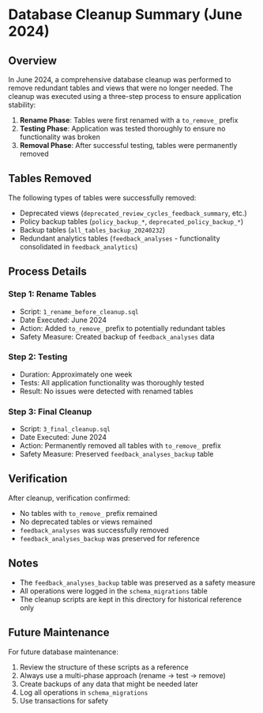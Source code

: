# Database Cleanup Summary (June 2024)

## Overview

In June 2024, a comprehensive database cleanup was performed to remove redundant tables and views that were no longer needed. The cleanup was executed using a three-step process to ensure application stability:

1. **Rename Phase**: Tables were first renamed with a `to_remove_` prefix
2. **Testing Phase**: Application was tested thoroughly to ensure no functionality was broken
3. **Removal Phase**: After successful testing, tables were permanently removed

## Tables Removed

The following types of tables were successfully removed:

- Deprecated views (`deprecated_review_cycles_feedback_summary`, etc.)
- Policy backup tables (`policy_backup_*`, `deprecated_policy_backup_*`)
- Backup tables (`all_tables_backup_20240232`)
- Redundant analytics tables (`feedback_analyses` - functionality consolidated in `feedback_analytics`)

## Process Details

### Step 1: Rename Tables
- Script: `1_rename_before_cleanup.sql`
- Date Executed: June 2024
- Action: Added `to_remove_` prefix to potentially redundant tables
- Safety Measure: Created backup of `feedback_analyses` data

### Step 2: Testing
- Duration: Approximately one week
- Tests: All application functionality was thoroughly tested
- Result: No issues were detected with renamed tables

### Step 3: Final Cleanup
- Script: `3_final_cleanup.sql`
- Date Executed: June 2024
- Action: Permanently removed all tables with `to_remove_` prefix
- Safety Measure: Preserved `feedback_analyses_backup` table

## Verification

After cleanup, verification confirmed:
- No tables with `to_remove_` prefix remained
- No deprecated tables or views remained
- `feedback_analyses` was successfully removed
- `feedback_analyses_backup` was preserved for reference

## Notes

- The `feedback_analyses_backup` table was preserved as a safety measure
- All operations were logged in the `schema_migrations` table
- The cleanup scripts are kept in this directory for historical reference only

## Future Maintenance

For future database maintenance:

1. Review the structure of these scripts as a reference
2. Always use a multi-phase approach (rename → test → remove)
3. Create backups of any data that might be needed later
4. Log all operations in `schema_migrations`
5. Use transactions for safety 